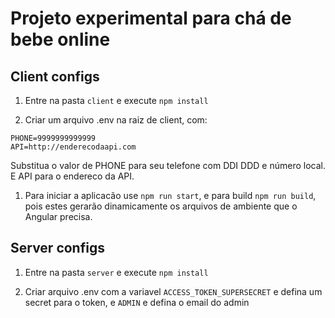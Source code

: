 # Projeto experimental para chá de bebe online

## Client configs

1. Entre na pasta `client` e execute `npm install`

1. Criar um arquivo .env na raiz de client, com:
  ```
  PHONE=9999999999999
  API=http://enderecodaapi.com
  ```
  Substitua o valor de PHONE para seu telefone com DDI DDD e número local. E API para o endereco da API.

1. Para iniciar a aplicacão use `npm run start`, e para build `npm run build`, pois estes gerarão dinamicamente os arquivos de ambiente que o Angular precisa.

## Server configs

1. Entre na pasta `server` e execute `npm install`

1. Criar arquivo .env com a variavel `ACCESS_TOKEN_SUPERSECRET` e defina um secret para o token, e `ADMIN` e defina o email do admin